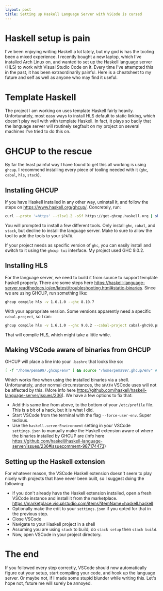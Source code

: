 ```yaml
---
layout: post
title: Setting up Haskell Language Server with VSCode is cursed
---
```

# Haskell setup is pain
I've been enjoying writing Haskell a lot lately, but my god is has the tooling been a mixed experience. I recently bought a new laptop, which I've installed Arch Linux on, and wanted to set up the Haskell language server (HLS) to work with Visual Studio Code on it. Every time I've attempted this in the past, it has been extraordinarily painful. Here is a cheatsheet to my future and self as well as anyone who may find it useful.

# Template Haskell
The project I am working on uses template Haskell fairly heavily. Unfortunately, most easy ways to install HLS default to static linking, which doesn't play well with with template Haskell. In fact, it plays so badly that the language server will routinely segfault on my project on several machines I've tried to do this on.

# GHCUP to the rescue
By far the least painful way I have found to get this all working is using `ghcup`. I recommend installing every piece of tooling needed with it (`ghc`, `cabal`, `hls`, `stack`). 

## Installing GHCUP
If you have Haskell installed in any other way, uninstall it, and follow the steps on https://www.haskell.org/ghcup/. Concretely, run:

```sh
curl --proto '=https' --tlsv1.2 -sSf https://get-ghcup.haskell.org | sh
```

You will prompted to install a few different tools. Only install `ghc`, `cabal`, and `stack`, but decline to install the language server. Make to sure to allow the tool to add the tools to your `$PATH`.

If your project needs as specific version of `ghc`, you can easily install and switch to it using the `ghcup tui` interface. My project used GHC 9.0.2.

## Installing HLS
For the language server, we need to build it from source to support template haskell properly. There are some steps here https://haskell-language-server.readthedocs.io/en/latest/troubleshooting.html#static-binaries. Since we are using GHCUP, run something like:

```sh
ghcup compile hls -v 1.6.1.0 --ghc 8.10.7
```

With your appropriate version. Some versions apparently need a specific `cabal.project`, so I ran:
```sh
ghcup compile hls -v 1.6.1.0 --ghc 9.0.2 --cabal-project cabal-ghc90.project
```

That will compile HLS, which might take a little while.

## Making VSCode aware of binaries from GHCUP
GHCUP will place a line into your `.bashrc` that looks like so:
```sh
[ -f "/home/pema99/.ghcup/env" ] && source "/home/pema99/.ghcup/env" # ghcup-env
```
Which works fine when using the installed binaries via a shell. Unfortunately, under normal circumstances, the `$PATH` VSCode uses will not be affected by this. (More info here https://github.com/haskell/haskell-language-server/issues/236). We have a few options to fix that:

- Add this same line from above, to the bottom of your `/etc/profile` file. This is a bit of a hack, but it is what I did.
- Start VSCode from the terminal with the flag `--force-user-env`. Super tedious.
- Use the `haskell.serverEnvironment` setting in your VSCode `settings.json` to manually make the Haskell extension aware of where the binaries installed by GHCUP are (info here https://github.com/haskell/haskell-language-server/issues/236#issuecomment-987174473)

## Setting up the Haskell extension
For whatever reason, the VSCode Haskell extension doesn't seem to play nicely with projects that have never been built, so I suggest doing the following:

- If you don't already have the Haskell extension installed, open a fresh VSCode instance and install it from the marketplace. https://marketplace.visualstudio.com/items?itemName=haskell.haskell
- Optionally make the edit to your `settings.json` if you opted for that in the previous step.
- Close VSCode
- Navigate to your Haskell project in a shell
- Assuming you are using `stack` to build, do `stack setup` then `stack build`.
- Now, open VSCode in your project directory.

# The end
If you followed every step correctly, VSCode should now automatically figure out your setup, start compiling your code, and hook up the language server. Or maybe not, if I made some stupid blunder while writing this. Let's hope not, future me will surely be annoyed.


